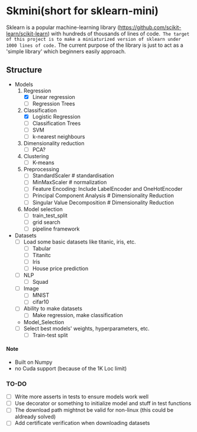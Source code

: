# Skmini(short for sklearn-mini)
Sklearn is a popular machine-learning library (https://github.com/scikit-learn/scikit-learn) with hundreds of thousands of lines of code.` The target of this project is to make a miniaturized version of sklearn under 1000 lines of code.` The current purpose of the library is just to act as a 'simple library' which beginners easily approach.

## Structure
 - Models
    1. Regression
       - [x] Linear regression
       - [ ] Regression Trees
    2. Classification
       - [x] Logistic Regression
       - [ ] Classification Trees
       - [ ] SVM
       - [ ] k-nearest neighbours
    3. Dimensionality reduction
       - [ ] PCA?
    4. Clustering
       - [ ] K-means
    5. Preprocessing
       - [ ] StandardScaler # standardisation
       - [ ] MinMaxScaler # normalization
       - [ ] Feature Encoding: Include LabelEncoder and OneHotEncoder
       - [ ] Principal Component Analysis # Dimensionality Reduction
       - [ ] Singular Value Decomposition # Dimensionality Reduction
    6. Model selection
       - [ ] train_test_split
       - [ ] grid search
       - [ ] pipeline framework
 - Datasets
   - [ ] Load some basic datasets like titanic, iris, etc.
     - [ ] Tabular
      - [ ] Titanitc
      - [ ] Iris
     - [ ] House price prediction
   - [ ] NLP
     - [ ] Squad
   - [ ] Image
     - [ ] MNIST
     - [ ] cifar10
   - [ ] Ability to make datasets
       - [ ] Make regression, make classification 
   - Model_Selection
   - [ ] Select best models' weights, hyperparameters, etc.
     - [ ] Train-test split
  
#### Note
- Built on Numpy
- no Cuda support (because of the 1K Loc limit)

### TO-DO
- [ ] Write more asserts in tests to ensure models work well
- [ ] Use decorator or something to initialize model and stuff in test functions
- [ ] The download path mightnot be valid for non-linux (this could be aldready solved)
- [ ] Add certificate verification when downloading datasets